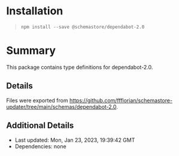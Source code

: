 # Installation
> `npm install --save @schemastore/dependabot-2.0`

# Summary
This package contains type definitions for dependabot-2.0.

## Details
Files were exported from https://github.com/ffflorian/schemastore-updater/tree/main/schemas/dependabot-2.0.

## Additional Details
* Last updated: Mon, Jan 23, 2023, 19:39:42 GMT
* Dependencies: none
